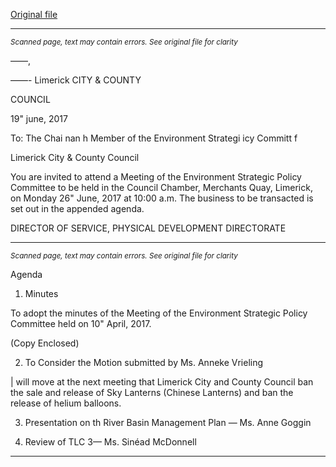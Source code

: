 [Original file](https://www.limerick.ie/sites/default/files/media/documents/2017-06/Agenda%20-%20Environment%20SPC%20Meeting%2026th%20June%202017.pdf)

---
*<small>Scanned page, text may contain errors. See original file for clarity</small>*  

——,

——-
Limerick
CITY & COUNTY

COUNCIL

19" june, 2017

To: The Chai nan h Member of the Environment Strategi icy Committ f

Limerick City & County Council

You are invited to attend a Meeting of the Environment Strategic Policy Committee to be
held in the Council Chamber, Merchants Quay, Limerick, on Monday 26" June, 2017 at
10:00 a.m. The business to be transacted is set out in the appended agenda.

DIRECTOR OF SERVICE,
PHYSICAL DEVELOPMENT DIRECTORATE


---
*<small>Scanned page, text may contain errors. See original file for clarity</small>*  

Agenda

1. Minutes

To adopt the minutes of the Meeting of the Environment Strategic Policy Committee
held on 10" April, 2017.

(Copy Enclosed)

2. To Consider the Motion submitted by Ms. Anneke Vrieling

| will move at the next meeting that Limerick City and County Council ban the sale and
release of Sky Lanterns (Chinese Lanterns) and ban the release of helium balloons.

3. Presentation on th River Basin Management Plan — Ms. Anne Goggin

4. Review of TLC 3— Ms. Sinéad McDonnell



---
